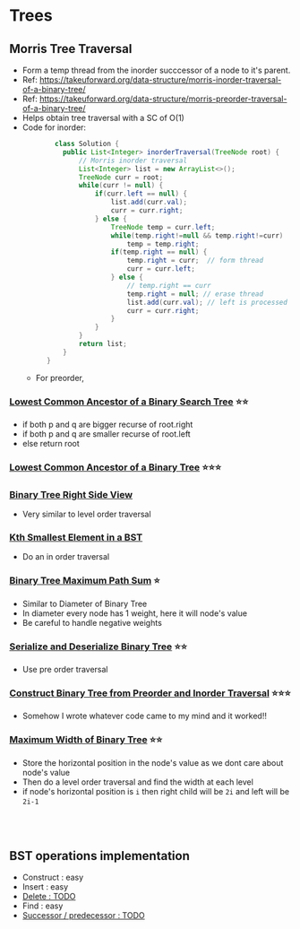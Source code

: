 # Trees

## Morris Tree Traversal
- Form a temp thread from the inorder succcessor of a node to it's parent.
- Ref: https://takeuforward.org/data-structure/morris-inorder-traversal-of-a-binary-tree/
- Ref: https://takeuforward.org/data-structure/morris-preorder-traversal-of-a-binary-tree/
- Helps obtain tree traversal with a SC of O(1)
- Code for inorder:
  ```java
          class Solution {
            public List<Integer> inorderTraversal(TreeNode root) {
                // Morris inorder traversal
                List<Integer> list = new ArrayList<>();
                TreeNode curr = root;
                while(curr != null) {
                    if(curr.left == null) {
                        list.add(curr.val);
                        curr = curr.right;
                    } else {
                        TreeNode temp = curr.left;
                        while(temp.right!=null && temp.right!=curr)
                            temp = temp.right;
                        if(temp.right == null) {
                            temp.right = curr;  // form thread
                            curr = curr.left;
                        } else {
                            // temp.right == curr
                            temp.right = null; // erase thread
                            list.add(curr.val); // left is processed
                            curr = curr.right;
                        }
                    }
                }
                return list;
            }
        }
  ```
  - For preorder, 

### [Lowest Common Ancestor of a Binary Search Tree](https://leetcode.com/problems/lowest-common-ancestor-of-a-binary-search-tree/description/) ⭐️⭐️

- if both p and q are bigger recurse of root.right
- if both p and q are smaller recurse of root.left
- else return root

### [Lowest Common Ancestor of a Binary Tree](https://leetcode.com/problems/lowest-common-ancestor-of-a-binary-tree/description/) ⭐️⭐️⭐️


### [Binary Tree Right Side View](https://leetcode.com/problems/binary-tree-right-side-view/description/)

- Very similar to level order traversal


### [Kth Smallest Element in a BST](https://leetcode.com/problems/kth-smallest-element-in-a-bst/description/)

- Do an in order traversal


### [Binary Tree Maximum Path Sum](https://leetcode.com/problems/binary-tree-maximum-path-sum/description/) ⭐️

- Similar to Diameter of Binary Tree
- In diameter every node has 1 weight, here it will node's value
- Be careful to handle negative weights

### [Serialize and Deserialize Binary Tree](https://leetcode.com/problems/serialize-and-deserialize-binary-tree/description/) ⭐️⭐️

- Use pre order traversal


### [Construct Binary Tree from Preorder and Inorder Traversal](https://leetcode.com/problems/construct-binary-tree-from-preorder-and-inorder-traversal/description/) ⭐️⭐️⭐️

- Somehow I wrote whatever code came to my mind and it worked!!


### [Maximum Width of Binary Tree](https://leetcode.com/problems/maximum-width-of-binary-tree/description/) ⭐️⭐️

- Store the horizontal position in the node's value as we dont care about node's value
- Then do a level order traversal and find the width at each level
- if node's horizontal position is `i` then right child will be `2i` and left will be `2i-1`

<br><br>

## BST operations implementation 
- Construct : easy
- Insert : easy
- [Delete : TODO](https://leetcode.com/problems/delete-node-in-a-bst/description/)
- Find : easy
- [Successor / predecessor : TODO](https://leetcode.com/problems/inorder-successor-in-bst/description/)








